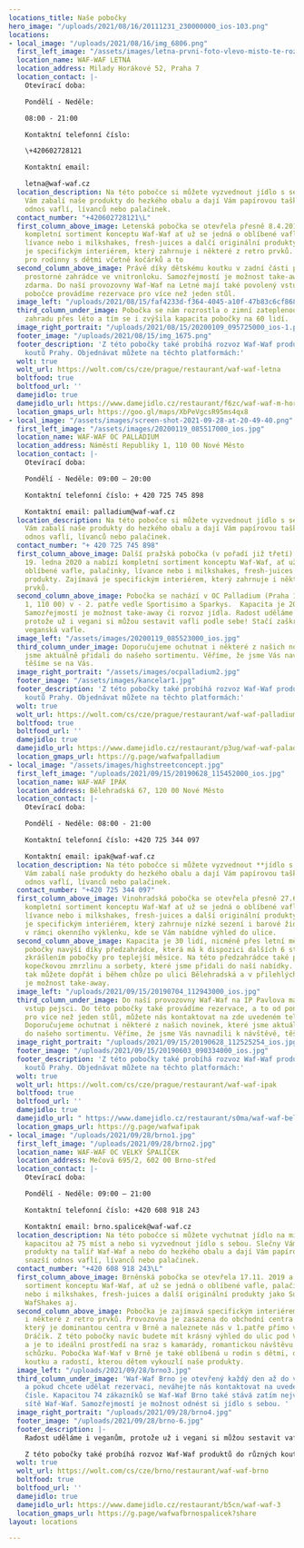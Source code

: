```yaml
---
locations_title: Naše pobočky
hero_image: "/uploads/2021/08/16/20111231_230000000_ios-103.png"
locations:
- local_image: "/uploads/2021/08/16/img_6806.png"
  first_left_image: "/assets/images/letna-prvni-foto-vlevo-misto-te-rozmazane.jpg"
  location_name: WAF-WAF LETNÁ
  location_address: Milady Horákové 52, Praha 7
  location_contact: |-
    Otevírací doba:

    Pondělí - Neděle:

    08:00 - 21:00

    Kontaktní telefonní číslo:

    \+420602728121

    Kontaktní email:

    letna@waf-waf.cz
  location_description: Na této pobočce si můžete vyzvednout jídlo s sebou. Slečny
    Vám zabalí naše produkty do hezkého obalu a dají Vám papírovou tašku pro snazší
    odnos vaflí, lívanců nebo palačinek.
  contact_number: "+420602728121\L"
  first_column_above_image: Letenská pobočka se otevřela přesně 8.4.2017 a nabízí
    kompletní sortiment konceptu Waf-Waf ať už se jedná o oblíbené vafle, palačinky,
    lívance nebo i milkshakes, fresh-juices a dalčí originální produkty. Zajímavá
    je specifickým interiérem, který zahrnuje i některé z retro prvků. Vhodná je také
    pro rodinny s dětmi včetně kočárků a to
  second_column_above_image: Právě díky dětskému koutku v zadní části provozovny a
    prostorné zahrádce ve vnitronloku. Samozřejmostí je možnost take-away a to zcela
    zdarma. Do naší provozovny Waf-Waf na Letné mají také povolený vstup pejsci. Na
    pobočce provádíme rezervace pro více než jeden stůl.
  image_left: "/uploads/2021/08/15/faf4233d-f364-4045-a10f-47b83c6cf868.png"
  third_column_under_image: Pobočka se nám rozrostla o zimní zateplenou zahradu/venkovní
    zahradu přes léto a tím se i zvýšila kapacita pobočky na 60 lidí.
  image_right_portrait: "/uploads/2021/08/15/20200109_095725000_ios-1.png"
  footer_image: "/uploads/2021/08/15/img_1675.png"
  footer_description: 'Z této pobočky také probíhá rozvoz Waf-Waf produktů do různých
    koutů Prahy. Objednávat můžete na těchto platformách:'
  wolt: true
  wolt_url: https://wolt.com/cs/cze/prague/restaurant/waf-waf-letna
  boltfood: true
  boltfood_url: ''
  damejidlo: true
  damejidlo_url: https://www.damejidlo.cz/restaurant/f6zc/waf-waf-m-horakove
  location_gmaps_url: https://goo.gl/maps/XbPeVgcsR95ms4qx8
- local_image: "/assets/images/screen-shot-2021-09-28-at-20-49-40.png"
  first_left_image: "/assets/images/20200119_085517000_ios.jpg"
  location_name: WAF-WAF OC PALLADIUM
  location_address: Náměstí Republiky 1, 110 00 Nové Město
  location_contact: |-
    Otevírací doba:

    Pondělí - Neděle: 09:00 – 20:00

    Kontaktní telefonní číslo: + 420 725 745 898

    Kontaktní email: palladium@waf-waf.cz
  location_description: Na této pobočce si můžete vyzvednout jídlo s sebou**.** Slečny
    Vám zabalí naše produkty do hezkého obalu a dají Vám papírovou tašku pro snazší
    odnos vaflí, lívanců nebo palačinek.
  contact_number: "+ 420 725 745 898"
  first_column_above_image: Další pražská pobočka (v pořadí již třetí) se otevřela
    19. ledna 2020 a nabízí kompletní sortiment konceptu Waf-Waf, ať už se jedná o
    oblíbené vafle, palačinky, lívance nebo i milkshakes, fresh-juices a další originální
    produkty. Zajímavá je specifickým interiérem, který zahrnuje i některé z retro
    prvků.
  second_column_above_image: Pobočka se nachází v OC Palladium (Praha 1, Náměstí Republiky
    1, 110 00) v - 2. patře vedle Sportisimo a Sparkys.  Kapacita je 20 zákazníků.
    Samozřejmostí je možnost take-away či rozvoz jídla. Radost uděláme i veganům,
    protože už i vegani si můžou sestavit vafli podle sebe! Stačí zaškrtnout políčko
    veganská vafle.
  image_left: "/assets/images/20200119_085523000_ios.jpg"
  third_column_under_image: Doporučujeme ochutnat i některé z našich novinek, které
    jsme aktuálně přidali do našeho sortimentu. Věříme, že jsme Vás navnadili k návštěvě,
    těšíme se na Vás.
  image_right_portrait: "/assets/images/ocpalladium2.jpg"
  footer_image: "/assets/images/kancelar1.jpg"
  footer_description: 'Z této pobočky také probíhá rozvoz Waf-Waf produktů do různých
    koutů Prahy. Objednávat můžete na těchto platformách:'
  wolt: true
  wolt_url: https://wolt.com/cs/cze/prague/restaurant/waf-waf-palladium
  boltfood: true
  boltfood_url: ''
  damejidlo: true
  damejidlo_url: https://www.damejidlo.cz/restaurant/p3ug/waf-waf-paladium
  location_gmaps_url: https://g.page/wafwafpalladium
- local_image: "/assets/images/highstreetconcept.jpg"
  first_left_image: "/uploads/2021/09/15/20190628_115452000_ios.jpg"
  location_name: WAF-WAF IPÁK
  location_address: Bělehradská 67, 120 00 Nové Město
  location_contact: |-
    Otevírací doba:

    Pondělí - Neděle: 08:00 - 21:00

    Kontaktní telefonní číslo: +420 725 344 097

    Kontaktní email: ipak@waf-waf.cz
  location_description: Na této pobočce si můžete vyzvednout **jídlo s sebou.** Slečny
    Vám zabalí naše produkty do hezkého obalu a dají Vám papírovou tašku pro snazší
    odnos vaflí, lívanců nebo palačinek.
  contact_number: "+420 725 344 097"
  first_column_above_image: Vinohradská pobočka se otevřela přesně 27.6.2018 a nabízí
    kompletní sortiment konceptu Waf-Waf ať už se jedná o oblíbené vafle, palačinky,
    lívance nebo i milkshakes, fresh-juices a další originální produkty. Zajímavá
    je specifickým interiérem, který zahrnuje nízké sezení i barové židle se sezením
    v rámci okenního výklenku, kde se Vám nabídne výhled do ulice.
  second_column_above_image: Kapacita je 30 lidí, nicméně přes letní měsíce se kapacita
    pobočky navýší díky předzahrádce, která má k dispozici dalších 6 stolků a je tak
    zkrášlením pobočky pro teplejší měsíce. Na této předzahrádce také prodáváme vlastní
    kopečkovou zmrzlinu a sorbety, které jsme přidali do naší nabídky. Zmrzlinu si
    tak můžete dopřát i během chůze po ulici Bělehradská a v přilehlých parcích. Samozřejmostí
    je možnost take-away.
  image_left: "/uploads/2021/09/15/20190704_112943000_ios.jpg"
  third_column_under_image: Do naší provozovny Waf-Waf na IP Pavlova mají také povolený
    vstup pejsci. Do této pobočky také provádíme rezervace, a to od pondělí do pátku
    pro více než jeden stůl, můžete nás kontaktovat na zde uvedeném telefonním čísle.
    Doporučujeme ochutnat i některé z našich novinek, které jsme aktuálně přidali
    do našeho sortimentu. Věříme, že jsme Vás navnadili k návštěvě, těšíme se na Vás.
  image_right_portrait: "/uploads/2021/09/15/20190628_112525254_ios.jpg"
  footer_image: "/uploads/2021/09/15/20190603_090334000_ios.jpg"
  footer_description: 'Z této pobočky také probíhá rozvoz Waf-Waf produktů do různých
    koutů Prahy. Objednávat můžete na těchto platformách:'
  wolt: true
  wolt_url: https://wolt.com/cs/cze/prague/restaurant/waf-waf-ipak
  boltfood: true
  boltfood_url: ''
  damejidlo: true
  damejidlo_url: " https://www.damejidlo.cz/restaurant/s0ma/waf-waf-belehradska"
  location_gmaps_url: https://g.page/wafwafipak
- local_image: "/uploads/2021/09/28/brno1.jpg"
  first_left_image: "/uploads/2021/09/28/brno2.jpg"
  location_name: WAF-WAF OC VELKÝ ŠPALÍČEK
  location_address: Mečová 695/2, 602 00 Brno-střed
  location_contact: |-
    Otevírací doba:

    Pondělí - Neděle: 09:00 – 21:00

    Kontaktní telefonní číslo: +420 608 918 243

    Kontaktní email: brno.spalicek@waf-waf.cz
  location_description: Na této pobočce si můžete vychutnat jídlo na místě, jenž disponuje
    kapacitou až 75 míst a nebo si vyzvednout jídlo s sebou. Slečny Vám připraví naše
    produkty na talíř Waf-Waf a nebo do hezkého obalu a dají Vám papírovou tašku pro
    snazší odnos vaflí, lívanců nebo palačinek.
  contact_number: "+420 608 918 243\L"
  first_column_above_image: Brněnská pobočka se otevřela 17.11. 2019 a nabízí kompletní
    sortiment konceptu Waf-Waf, ať už se jedná o oblíbené vafle, palačinky, lívance
    nebo i milkshakes, fresh-juices a další originální produkty jako SushiWaf, BigWaf,
    WafShakes aj.
  second_column_above_image: Pobočka je zajímavá specifickým interiérem, který zahrnuje
    i některé z retro prvků. Provozovna je zasazena do obchodní centra Velký Špalíček,
    který je dominantou centra v Brně a naleznete nás v 1.patře přímo vedle prodejny
    Dráčik. Z této pobočky navíc budete mít krásný výhled do ulic pod Velkým Špalíčkem
    a je to ideální prostředí na sraz s kamarády, romantickou návštěvu a nebo i obchodní
    schůzku. Pobočka Waf-Waf v Brně je také oblíbená u rodin s dětmi, díky svému dětskému
    koutku a radostí, kterou dětem vykouzlí naše produkty.
  image_left: "/uploads/2021/09/28/brno3.jpg"
  third_column_under_image: 'Waf-Waf Brno je otevřený každý den až do večerních hodin
    a pokud chcete udělat rezervaci, neváhejte nás kontaktovat na uvedeném telefonním
    čísle. Kapacitou 74 zákazníků se Waf-Waf Brno také stává zatím největší pobočkou
    sítě Waf-Waf. Samozřejmostí je možnost odnést si jídlo s sebou. '
  image_right_portrait: "/uploads/2021/09/28/brno4.jpg"
  footer_image: "/uploads/2021/09/28/brno-6.jpg"
  footer_description: |-
    Radost uděláme i veganům, protože už i vegani si můžou sestavit vafli podle sebe! Stačí zaškrtnout políčko veganská vafle. Na pobočku smí i pejsci.

    Z této pobočky také probíhá rozvoz Waf-Waf produktů do různých koutů Brna. Objednávat můžete na těchto platformách:
  wolt: true
  wolt_url: https://wolt.com/cs/cze/brno/restaurant/waf-waf-brno
  boltfood: true
  boltfood_url: ''
  damejidlo: true
  damejidlo_url: https://www.damejidlo.cz/restaurant/b5cn/waf-waf-3
  location_gmaps_url: https://g.page/wafwafbrnospalicek?share
layout: locations

---
```

